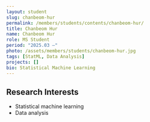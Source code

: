 ```yaml
---
layout: student
slug: chanbeom-hur
permalink: /members/students/contents/chanbeom-hur/
title: Chanbeom Hur
name: Chanbeom Hur
role: MS Student
period: "2025.03 —"
photo: /assets/members/students/chanbeom-hur.jpg
tags: [StatML, Data Analysis]
projects: []
bio: Statistical Machine Learning
---
```


## Research Interests
- Statistical machine learning
- Data analysis
